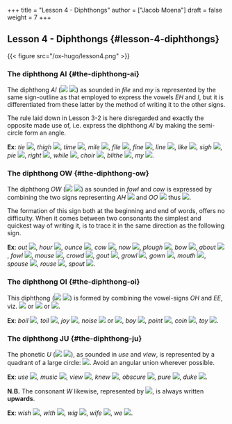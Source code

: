 +++
title = "Lesson 4 - Diphthongs"
author = ["Jacob Moena"]
draft = false
weight = 7
+++

## Lesson 4 - Diphthongs {#lesson-4-diphthongs}

{{< figure src="/ox-hugo/lesson4.png" >}}


### The diphthong AI {#the-diphthong-ai}

The diphthong _AI_ (![](/ox-hugo/ai-ipa-1.png) ![](/ox-hugo/ai-ipa-2.png)) as sounded in _file_ and _my_ is represented by the same sign-outline as that employed to express the vowels _EH_ and _I_, but it is differentiated from these latter by the method of writing it to the other signs.

The rule laid down in Lesson 3-2 is here disregarded and exactly the opposite made use of, i.e. express the diphthong _AI_ by making the semi-circle form an angle.

**Ex**: _tie_ ![](/ox-hugo/fig4-1.png), _thigh_ ![](/ox-hugo/fig4-2.png), _time_ ![](/ox-hugo/fig4-3.png), _mile_ ![](/ox-hugo/fig4-4.png), _file_ ![](/ox-hugo/fig4-5.png), _fine_ ![](/ox-hugo/fig4-6.png), _line_ ![](/ox-hugo/fig4-7.png), _like_ ![](/ox-hugo/fig4-8.png), _sigh_ ![](/ox-hugo/fig4-9.png), _pie_ ![](/ox-hugo/fig4-10.png), _right_ ![](/ox-hugo/fig4-11.png), _while_ ![](/ox-hugo/fig4-12.png), _choir_ ![](/ox-hugo/fig4-13.png), _blithe_ ![](/ox-hugo/fig4-14.png), _my_ ![](/ox-hugo/fig4-15.png).


### The diphthong OW {#the-diphthong-ow}

The diphthong _OW_ (![](/ox-hugo/ow-ipa-1.png) ![](/ox-hugo/ow-ipa-2.png)) as sounded in _fowl_ and _cow_ is expressed by combining the two signs representing _AH_ ![](/ox-hugo/fig4-16.png) and _OO_ ![](/ox-hugo/fig4-17.png) thus ![](/ox-hugo/fig4-18.png).

The formation of this sign both at the beginning and end of words, offers no difficulty. When it comes between two consonants the simplest and quickest way of writing it, is to trace it in the same direction as the following sign.

**Ex**: _out_ ![](/ox-hugo/fig4-19.png), _hour_ ![](/ox-hugo/fig4-20.png), _ounce_ ![](/ox-hugo/fig4-21.png), _cow_ ![](/ox-hugo/fig4-22.png), _now_ ![](/ox-hugo/fig4-23.png), _plough_ ![](/ox-hugo/fig4-24.png), _bow_ ![](/ox-hugo/fig4-25.png), _about_ ![](/ox-hugo/fig4-26.png), _fowl_ ![](/ox-hugo/fig4-27.png), _mouse_ ![](/ox-hugo/fig4-28.png), _crowd_ ![](/ox-hugo/fig4-29.png), _gout_ ![](/ox-hugo/fig4-30.png), _growl_ ![](/ox-hugo/fig4-31.png), _gown_ ![](/ox-hugo/fig4-32.png), _mouth_ ![](/ox-hugo/fig4-33.png), _spouse_ ![](/ox-hugo/fig4-34.png), _rouse_ ![](/ox-hugo/fig4-35.png), _spout_ ![](/ox-hugo/fig4-36.png).


### The diphthong OI {#the-diphthong-oi}

This diphthong (![](/ox-hugo/oi-ipa-1.png) ![](/ox-hugo/oi-ipa-2.png)) is formed by combining the vowel-signs _OH_ and _EE_, viz. ![](/ox-hugo/fig4-37.png) or ![](/ox-hugo/fig4-38-a.png) or ![](/ox-hugo/fig4-38-b.png).

**Ex**: _boil_ ![](/ox-hugo/fig4-39.png), _toil_ ![](/ox-hugo/fig4-40.png), _joy_ ![](/ox-hugo/fig4-41.png), _noise_ ![](/ox-hugo/fig4-42.png) or ![](/ox-hugo/fig4-43.png), _boy_ ![](/ox-hugo/fig4-44.png), _point_ ![](/ox-hugo/fig4-45.png), _coin_ ![](/ox-hugo/fig4-46.png), _toy_ ![](/ox-hugo/fig4-47.png).


### The diphthong JU {#the-diphthong-ju}

The phonetic _U_ (![](/ox-hugo/ju-ipa-1.png) ![](/ox-hugo/ju-ipa-2.png)), as sounded in _use_ and _view_, is represented by a quadrant of a large circle: ![](/ox-hugo/fig4-48.png). Avoid an angular union wherever possible.

**Ex**: _use_ ![](/ox-hugo/fig4-49.png), _music_ ![](/ox-hugo/fig4-50.png), _view_ ![](/ox-hugo/fig4-51.png), _knew_ ![](/ox-hugo/fig4-52.png), _obscure_ ![](/ox-hugo/fig4-53.png), _pure_ ![](/ox-hugo/fig4-54.png), _duke_ ![](/ox-hugo/fig4-55.png).

**N.B.** The consonant _W_ likewise, represented by ![](/ox-hugo/fig4-56.png), is always written **upwards**.

**Ex**: _wish_ ![](/ox-hugo/fig4-57.png), _with_ ![](/ox-hugo/fig4-58.png), _wig_ ![](/ox-hugo/fig4-59.png), _wife_ ![](/ox-hugo/fig4-60.png), _we_ ![](/ox-hugo/fig4-61.png).
